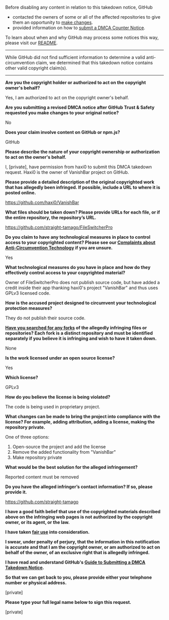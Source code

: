 Before disabling any content in relation to this takedown notice, GitHub
- contacted the owners of some or all of the affected repositories to give them an opportunity to [make changes](https://docs.github.com/en/github/site-policy/dmca-takedown-policy#a-how-does-this-actually-work).
- provided information on how to [submit a DMCA Counter Notice](https://docs.github.com/en/articles/guide-to-submitting-a-dmca-counter-notice).

To learn about when and why GitHub may process some notices this way, please visit our [README](https://github.com/github/dmca/blob/master/README.md#anatomy-of-a-takedown-notice).

---

While GitHub did not find sufficient information to determine a valid anti-circumvention claim, we determined that this takedown notice contains other valid copyright claim(s).

---

**Are you the copyright holder or authorized to act on the copyright owner's behalf?**

Yes, I am authorized to act on the copyright owner's behalf.

**Are you submitting a revised DMCA notice after GitHub Trust & Safety requested you make changes to your original notice?**

No

**Does your claim involve content on GitHub or npm.js?**

GitHub

**Please describe the nature of your copyright ownership or authorization to act on the owner's behalf.**

I, [private], have permission from haxi0 to submit this DMCA takedown request. Haxi0 is the owner of VanishBar project on GitHub.

**Please provide a detailed description of the original copyrighted work that has allegedly been infringed. If possible, include a URL to where it is posted online.**

https://github.com/haxi0/VanishBar

**What files should be taken down? Please provide URLs for each file, or if the entire repository, the repository’s URL.**

https://github.com/straight-tamago/FileSwitcherPro

**Do you claim to have any technological measures in place to control access to your copyrighted content? Please see our <a href="https://docs.github.com/articles/guide-to-submitting-a-dmca-takedown-notice#complaints-about-anti-circumvention-technology">Complaints about Anti-Circumvention Technology</a> if you are unsure.**

Yes

**What technological measures do you have in place and how do they effectively control access to your copyrighted material?**

Owner of FileSwitcherPro does not publish source code, but have added a credit inside their app thanking haxi0's project "VanishBar" and thus uses GPLv3 licensed code.

**How is the accused project designed to circumvent your technological protection measures?**

They do not publish their source code.

**<a href="https://docs.github.com/articles/dmca-takedown-policy#b-what-about-forks-or-whats-a-fork">Have you searched for any forks</a> of the allegedly infringing files or repositories? Each fork is a distinct repository and must be identified separately if you believe it is infringing and wish to have it taken down.**

None

**Is the work licensed under an open source license?**

Yes

**Which license?**

GPLv3

**How do you believe the license is being violated?**

The code is being used in proprietary project.

**What changes can be made to bring the project into compliance with the license? For example, adding attribution, adding a license, making the repository private.**

One of three options:  
1. Open-source the project and add the license  
2. Remove the added functionality from "VanishBar"  
3. Make repository private

**What would be the best solution for the alleged infringement?**

Reported content must be removed

**Do you have the alleged infringer’s contact information? If so, please provide it.**

https://github.com/straight-tamago

**I have a good faith belief that use of the copyrighted materials described above on the infringing web pages is not authorized by the copyright owner, or its agent, or the law.**

**I have taken <a href="https://www.lumendatabase.org/topics/22">fair use</a> into consideration.**

**I swear, under penalty of perjury, that the information in this notification is accurate and that I am the copyright owner, or am authorized to act on behalf of the owner, of an exclusive right that is allegedly infringed.**

**I have read and understand GitHub's <a href="https://docs.github.com/articles/guide-to-submitting-a-dmca-takedown-notice/">Guide to Submitting a DMCA Takedown Notice</a>.**

**So that we can get back to you, please provide either your telephone number or physical address.**

[private]

**Please type your full legal name below to sign this request.**

[private]
